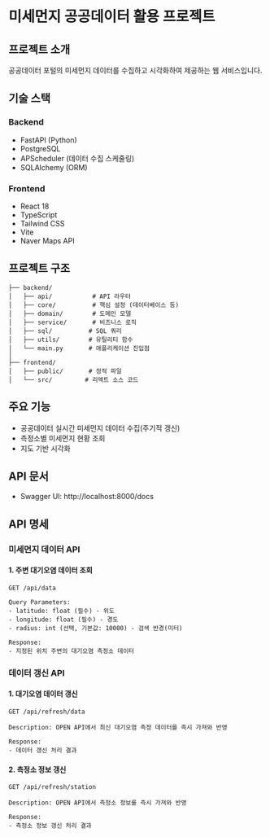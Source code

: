 # 미세먼지 공공데이터 활용 프로젝트

## 프로젝트 소개
공공데이터 포털의 미세먼지 데이터를 수집하고 시각화하여 제공하는 웹 서비스입니다.

## 기술 스택

### Backend
- FastAPI (Python)
- PostgreSQL
- APScheduler (데이터 수집 스케줄링)
- SQLAlchemy (ORM)

### Frontend
- React 18
- TypeScript
- Tailwind CSS
- Vite
- Naver Maps API

## 프로젝트 구조

```
├── backend/
│   ├── api/           # API 라우터
│   ├── core/          # 핵심 설정 (데이터베이스 등)
│   ├── domain/        # 도메인 모델
│   ├── service/       # 비즈니스 로직
│   ├── sql/          # SQL 쿼리
│   ├── utils/        # 유틸리티 함수
│   └── main.py       # 애플리케이션 진입점
│
├── frontend/
│   ├── public/       # 정적 파일
│   └── src/         # 리액트 소스 코드
```

## 주요 기능
- 공공데이터 실시간 미세먼지 데이터 수집(주기적 갱신)
- 측정소별 미세먼지 현황 조회
- 지도 기반 시각화


## API 문서
- Swagger UI: http://localhost:8000/docs

## API 명세

### 미세먼지 데이터 API

#### 1. 주변 대기오염 데이터 조회
```
GET /api/data

Query Parameters:
- latitude: float (필수) - 위도
- longitude: float (필수) - 경도
- radius: int (선택, 기본값: 10000) - 검색 반경(미터)

Response:
- 지정된 위치 주변의 대기오염 측정소 데이터
```

### 데이터 갱신 API

#### 1. 대기오염 데이터 갱신
```
GET /api/refresh/data

Description: OPEN API에서 최신 대기오염 측정 데이터를 즉시 가져와 반영

Response:
- 데이터 갱신 처리 결과
```

#### 2. 측정소 정보 갱신
```
GET /api/refresh/station

Description: OPEN API에서 측정소 정보를 즉시 가져와 반영

Response:
- 측정소 정보 갱신 처리 결과
```
